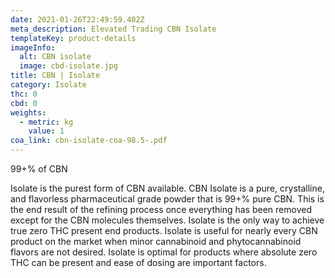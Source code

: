```yaml
---
date: 2021-01-26T22:49:59.402Z
meta_description: Elevated Trading CBN Isolate
templateKey: product-details
imageInfo:
  alt: CBN isolate
  image: cbd-isolate.jpg
title: CBN | Isolate
category: Isolate
thc: 0
cbd: 0
weights:
  - metric: kg
    value: 1
coa_link: cbn-isolate-coa-98.5-.pdf
---
```


99+% of CBN

Isolate is the purest form of CBN available. CBN Isolate is a pure, crystalline, and flavorless pharmaceutical grade powder that is 99+% pure CBN. This is the end result of the refining process once everything has been removed except for the CBN molecules themselves. Isolate is the only way to achieve true zero THC present end products. Isolate is useful for nearly every CBN product on the market when minor cannabinoid and phytocannabinoid flavors are not desired. Isolate is optimal for products where absolute zero THC can be present and ease of dosing are important factors.
